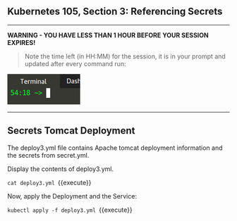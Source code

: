 ## Kubernetes 105, Section 3: Referencing Secrets

---

**WARNING - YOU HAVE LESS THAN 1 HOUR BEFORE YOUR SESSION EXPIRES!**

>Note the time left (in HH:MM) for the session, it is in your prompt and updated after every command run:

![Terminal Time Remaining](./assets/term-expire.png)

---

## Secrets Tomcat Deployment 


The deploy3.yml file contains Apache tomcat deployment information and the secrets from secret.yml. 

Display the contents of deploy3.yml.

`cat deploy3.yml
`{{execute}}


Now, apply the Deployment and the Service:

`kubectl apply -f deploy3.yml
`{{execute}}
